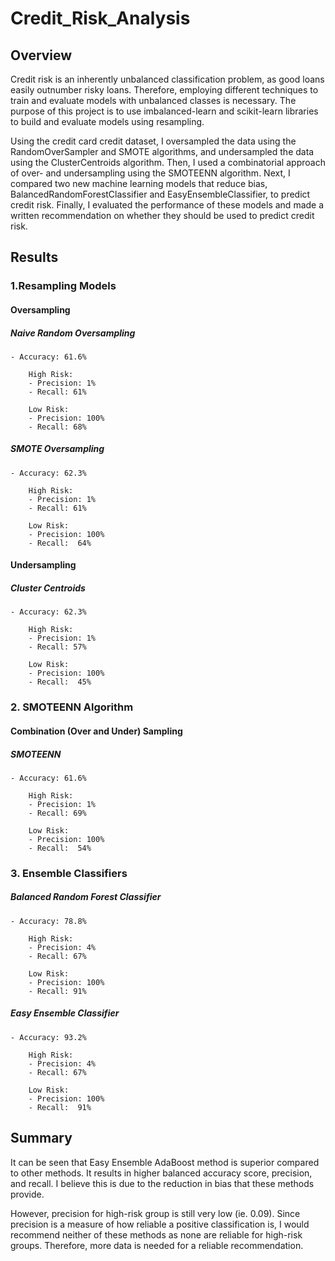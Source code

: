 # Credit_Risk_Analysis

## Overview

Credit risk is an inherently unbalanced classification problem, as good loans easily outnumber risky loans. Therefore, employing different techniques to train and evaluate models with unbalanced classes is necessary. The purpose of this project is to use imbalanced-learn and scikit-learn libraries to build and evaluate models using resampling.

Using the credit card credit dataset, I oversampled the data using the RandomOverSampler and SMOTE algorithms, and undersampled the data using the ClusterCentroids algorithm. Then, I used a combinatorial approach of over- and undersampling using the SMOTEENN algorithm. Next, I compared two new machine learning models that reduce bias, BalancedRandomForestClassifier and EasyEnsembleClassifier, to predict credit risk. Finally, I evaluated the performance of these models and made a written recommendation on whether they should be used to predict credit risk.

## Results

### 1.Resampling Models
#### Oversampling

##### Naive Random Oversampling

    - Accuracy: 61.6%

        High Risk: 
        - Precision: 1%
        - Recall: 61%

        Low Risk:
        - Precision: 100%
        - Recall: 68%
        
##### SMOTE Oversampling
  
    - Accuracy: 62.3%

        High Risk: 
        - Precision: 1%
        - Recall: 61%
        
        Low Risk:
        - Precision: 100%
        - Recall:  64%

#### Undersampling

##### Cluster Centroids
   
    - Accuracy: 62.3%

        High Risk: 
        - Precision: 1% 
        - Recall: 57%
        
        Low Risk:
        - Precision: 100%
        - Recall:  45%


### 2. SMOTEENN Algorithm

#### Combination (Over and Under) Sampling

##### SMOTEENN
    
    - Accuracy: 61.6%

        High Risk: 
        - Precision: 1%
        - Recall: 69%
        
        Low Risk:
        - Precision: 100%
        - Recall:  54%

### 3. Ensemble Classifiers

##### Balanced Random Forest Classifier

    - Accuracy: 78.8%

        High Risk: 
        - Precision: 4%
        - Recall: 67%
        
        Low Risk:
        - Precision: 100%
        - Recall: 91%

##### Easy Ensemble Classifier

    - Accuracy: 93.2%

        High Risk: 
        - Precision: 4%
        - Recall: 67%
        
        Low Risk:
        - Precision: 100%
        - Recall:  91%


## Summary
It can be seen that Easy Ensemble AdaBoost method is superior compared to other methods. It results in higher balanced accuracy score, precision, and recall. I believe this is due to the reduction in bias that these methods provide. 
  
However, precision for high-risk group is still very low (ie. 0.09). Since precision is a measure of how reliable a positive classification is, I would recommend neither of these methods as none are reliable for high-risk groups. Therefore, more data is needed for a reliable recommendation. 








